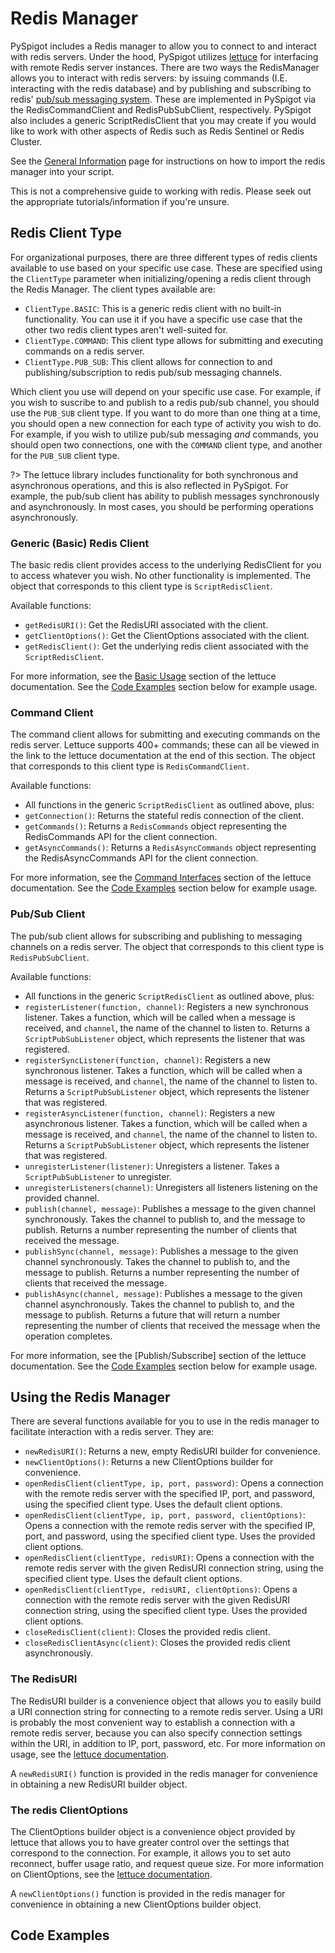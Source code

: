 # Redis Manager

PySpigot includes a Redis manager to allow you to connect to and interact with redis servers. Under the hood, PySpigot utilizes [lettuce](https://lettuce.io/) for interfacing with remote Redis server instances. There are two ways the RedisManager allows you to interact with redis servers: by issuing commands (I.E. interacting with the redis database) and by publishing and subscribing to redis' [pub/sub messaging system](https://redis.io/docs/latest/develop/interact/pubsub/). These are implemented in PySpigot via the RedisCommandClient and RedisPubSubClient, respectively. PySpigot also includes a generic ScriptRedisClient that you may create if you would like to work with other aspects of Redis such as Redis Sentinel or Redis Cluster.

See the [General Information](writingscripts#pyspigot39s-managers) page for instructions on how to import the redis manager into your script.

This is not a comprehensive guide to working with redis. Please seek out the appropriate tutorials/information if you're unsure.

## Redis Client Type

For organizational purposes, there are three different types of redis clients available to use based on your specific use case. These are specified using the `ClientType` parameter when initializing/opening a redis client through the Redis Manager. The client types available are:

- `ClientType.BASIC`: This is a generic redis client with no built-in functionality. You can use it if you have a specific use case that the other two redis client types aren't well-suited for.
- `ClientType.COMMAND`: This client type allows for submitting and executing commands on a redis server.
- `ClientType.PUB_SUB`: This client allows for connection to and publishing/subscription to redis pub/sub messaging channels.

Which client you use will depend on your specific use case. For example, if you wish to suscribe to and publish to a redis pub/sub channel, you should use the `PUB_SUB` client type. If you want to do more than one thing at a time, you should open a new connection for each type of activity you wish to do. For example, if you wish to utilize pub/sub messaging *and* commands, you should open two connections, one with the `COMMAND` client type, and another for the `PUB_SUB` client type.

?> The lettuce library includes functionality for both synchronous and asynchronous operations, and this is also reflected in PySpigot. For example, the pub/sub client has ability to publish messages synchronously and asynchronously. In most cases, you should be performing operations asynchronously.

### Generic (Basic) Redis Client

The basic redis client provides access to the underlying RedisClient for you to access whatever you wish. No other functionality is implemented. The object that corresponds to this client type is `ScriptRedisClient`.

Available functions:

- `getRedisURI()`: Get the RedisURI associated with the client.
- `getClientOptions()`: Get the ClientOptions associated with the client.
- `getRedisClient()`: Get the underlying redis client associated with the `ScriptRedisClient`.

For more information, see the [Basic Usage](https://github.com/redis/lettuce/wiki/Basic-usage) section of the lettuce documentation. See the [Code Examples](#code-examples) section below for example usage.

### Command Client

The command client allows for submitting and executing commands on the redis server. Lettuce supports 400+ commands; these can all be viewed in the link to the lettuce documentation at the end of this section. The object that corresponds to this client type is `RedisCommandClient`.

Available functions:

- All functions in the generic `ScriptRedisClient` as outlined above, plus:
- `getConnection()`: Returns the stateful redis connection of the client.
- `getCommands()`: Returns a `RedisCommands` object representing the RedisCommands API for the client connection.
- `getAsyncCommands()`: Returns a `RedisAsyncCommands` object representing the RedisAsyncCommands API for the client connection.

For more information, see the [Command Interfaces](https://github.com/redis/lettuce/wiki/Command-Interfaces-(4.0)) section of the lettuce documentation. See the [Code Examples](#code-examples) section below for example usage.

### Pub/Sub Client

The pub/sub client allows for subscribing and publishing to messaging channels on a redis server. The object that corresponds to this client type is `RedisPubSubClient`.

Available functions:

- All functions in the generic `ScriptRedisClient` as outlined above, plus:
- `registerListener(function, channel)`: Registers a new synchronous listener. Takes a function, which will be called when a message is received, and `channel`, the name of the channel to listen to. Returns a `ScriptPubSubListener` object, which represents the listener that was registered.
- `registerSyncListener(function, channel)`: Registers a new synchronous listener. Takes a function, which will be called when a message is received, and `channel`, the name of the channel to listen to. Returns a `ScriptPubSubListener` object, which represents the listener that was registered.
- `registerAsyncListener(function, channel)`: Registers a new asynchronous listener. Takes a function, which will be called when a message is received, and `channel`, the name of the channel to listen to. Returns a `ScriptPubSubListener` object, which represents the listener that was registered.
- `unregisterListener(listener)`: Unregisters a listener. Takes a `ScriptPubSubListener` to unregister.
- `unregisterListeners(channel)`: Unregisters all listeners listening on the provided channel.
- `publish(channel, message)`: Publishes a message to the given channel synchronously. Takes the channel to publish to, and the message to publish. Returns a number representing the number of clients that received the message.
- `publishSync(channel, message)`: Publishes a message to the given channel synchronously. Takes the channel to publish to, and the message to publish. Returns a number representing the number of clients that received the message.
- `publishAsync(channel, message)`: Publishes a message to the given channel asynchronously. Takes the channel to publish to, and the message to publish. Returns a future that will return a number representing the number of clients that received the message when the operation completes.

For more information, see the [Publish/Subscribe] section of the lettuce documentation. See the [Code Examples](#code-examples) section below for example usage.

## Using the Redis Manager

There are several functions available for you to use in the redis manager to facilitate interaction with a redis server. They are:

- `newRedisURI()`: Returns a new, empty RedisURI builder for convenience.
- `newClientOptions()`: Returns a new ClientOptions builder for convenience.
- `openRedisClient(clientType, ip, port, password)`: Opens a connection with the remote redis server with the specified IP, port, and password, using the specified client type. Uses the default client options.
- `openRedisClient(clientType, ip, port, password, clientOptions)`: Opens a connection with the remote redis server with the specified IP, port, and password, using the specified client type. Uses the provided client options.
- `openRedisClient(clientType, redisURI)`: Opens a connection with the remote redis server with the given RedisURI connection string, using the specified client type. Uses the default client options.
- `openRedisClient(clientType, redisURI, clientOptions)`: Opens a connection with the remote redis server with the given RedisURI connection string, using the specified client type. Uses the provided client options.
- `closeRedisClient(client)`: Closes the provided redis client.
- `closeRedisClientAsync(client)`: Closes the provided redis client asynchronously.

### The RedisURI

The RedisURI builder is a convenience object that allows you to easily build a URI connection string for connecting to a remote redis server. Using a URI is probably the most convenient way to establish a connection with a remote redis server, because you can also specify connection settings within the URI, in addition to IP, port, password, etc. For more information on usage, see the [lettuce documentation](https://github.com/redis/lettuce/wiki/Redis-URI-and-connection-details).

A `newRedisURI()` function is provided in the redis manager for convenience in obtaining a new RedisURI builder object.

### The redis ClientOptions

The ClientOptions builder object is a convenience object provided by lettuce that allows you to have greater control over the settings that correspond to the connection. For example, it allows you to set auto reconnect, buffer usage ratio, and request queue size. For more information on ClientOptions, see the [lettuce documentation](https://github.com/redis/lettuce/wiki/Client-Options).

A `newClientOptions()` function is provided in the redis manager for convenience in obtaining a new ClientOptions builder object.

## Code Examples

